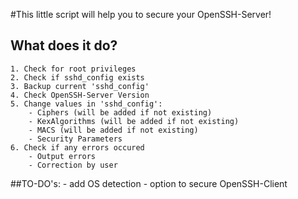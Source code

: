 #This little script will help you to secure your OpenSSH-Server!
## What does it do?

	1. Check for root privileges
	2. Check if sshd_config exists
	3. Backup current 'sshd_config'
	4. Check OpenSSH-Server Version
	5. Change values in 'sshd_config':
		- Ciphers (will be added if not existing)
		- KexAlgorithms (will be added if not existing)
		- MACS (will be added if not existing)
		- Security Parameters
	6. Check if any errors occured
		- Output errors
		- Correction by user	
##TO-DO's: 
	- add OS detection
	- option to secure OpenSSH-Client
  

